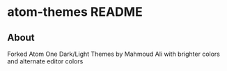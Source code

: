 # atom-themes README

## About

Forked Atom One Dark/Light Themes by Mahmoud Ali with brighter colors and alternate editor colors
